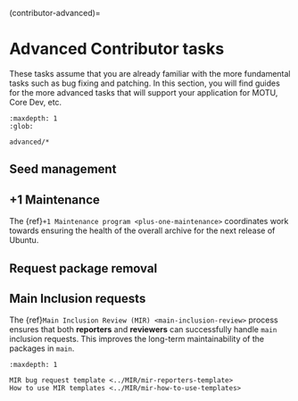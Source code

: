 (contributor-advanced)=
# Advanced Contributor tasks

These tasks assume that you are already familiar with the more fundamental
tasks such as bug fixing and patching. In this section, you will find guides
for the more advanced tasks that will support your application for MOTU, Core
Dev, etc.

```{toctree}
:maxdepth: 1
:glob:

advanced/*
```
## Seed management


## +1 Maintenance

The {ref}`+1 Maintenance program <plus-one-maintenance>` coordinates work
towards ensuring the health of the overall archive for the next release of
Ubuntu.

## Request package removal


## Main Inclusion requests

The {ref}`Main Inclusion Review (MIR) <main-inclusion-review>` process ensures
that both **reporters** and **reviewers** can successfully handle `main`
inclusion requests. This improves the long-term maintainability of the packages 
in `main`.

```{toctree}
:maxdepth: 1

MIR bug request template <../MIR/mir-reporters-template>
How to use MIR templates <../MIR/mir-how-to-use-templates>
```





